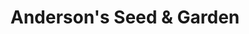 ---
title: "Anderson's Seed & Garden"
url: /logan/andersons-seed-and-garden/
shop: garden centre
---